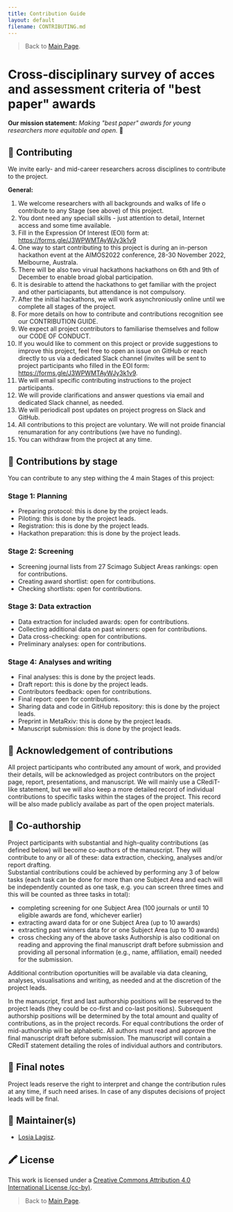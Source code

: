 ```yaml
---
title: Contribution Guide
layout: default
filename: CONTRIBUTING.md
--- 
```


> Back to [Main Page](/README.md).    


# Cross-disciplinary survey of acces and assessment criteria of "best paper" awards  

**Our mission statement:** *Making "best paper" awards for young researchers more equitable and open.* 🌟  


## 💛  Contributing 
We invite early- and mid-career researchers across disciplines to contribute to the project.     

**General:**
 1. We welcome researchers with all backgrounds and walks of life o contribute to any Stage (see above) of this project.   
 2. You dont need any speciall skills - just attention to detail, Internet access and some time available.
 3. Fill in the Expression Of Interest (EOI) form at: https://forms.gle/J3WPWMTAyWJy3k1v9
 4. One way to start contributing to this project is during an in-person hackathon event at the AIMOS2022 conference, 28-30 November 2022, Melbourne, Australa.
 5. There will be also two virual hackathons hackathons on 6th and 9th of December to enable broad global participation.
 6. It is desirable to attend the hackathons to get familiar with the project and other particiapants, but attendance is not compulsory.
 7. After the initial hackathons, we will work asynchroniously online until we complete all stages of the project.
 8. For more details on how to contribute and contributions recognition see our CONTRIBUTION GUIDE.
 9. We expect all project contributors to familiarise themselves and follow our CODE OF CONDUCT.
 10. If you would like to comment on this project or provide suggestions to improve this project, feel free to open an issue on GitHub or reach directly to us via a dedicated Slack channel (invites will be sent to project participants who filled in the EOI form: https://forms.gle/J3WPWMTAyWJy3k1v9.   
 11. We will email specific contributing instructions to the project participants.  
 12. We will provide clarifications and answer questions via email and dedicated Slack channel, as needed.  
 13. We will periodicall post updates on project progress on Slack and GitHub. 
 14. All contributions to this project are voluntary. We will not proide financial renumaration for any contributions (we have no funding).
 15. You can withdraw from the project at any time.        

## 🧱  Contributions by stage   
You can contribute to any step withing the 4 main Stages of this project:  

### Stage 1: Planning   
- Preparing protocol: this is done by the project leads.   
- Piloting: this is done by the project leads.   
- Registration: this is done by the project leads.    
- Hackathon preparation: this is done by the project leads.       

### Stage 2: Screening   
- Screening journal lists from 27 Scimago Subject Areas rankings: open for contributions.     
- Creating award shortlist: open for contributions.       
- Checking shortlists: open for contributions.      

### Stage 3: Data extraction  
- Data extraction for included awards: open for contributions.          
- Collecting additional data on past winners: open for contributions.    
- Data cross-checking: open for contributions.       
- Preliminary analyses: open for contributions.        

### Stage 4: Analyses and writing   
- Final analyses: this is done by the project leads.    
- Draft report: this is done by the project leads.   
- Contributors feedback: open for contributions.    
- Final report: open for contributions.   
- Sharing data and code in GitHub repository: this is done by the project leads.   
- Preprint in MetaRxiv: this is done by the project leads.    
- Manuscript submission: this is done by the project leads.      

## 💝  Acknowledgement of contributions   
All project participants who contributed any amount of work, and provided their details, will be acknowledged as project contributors on the project page, report, presentations, and manuscript. We will mainly use a CRediT-like statement, but we will also keep a more detailed record of individual contributions to specific tasks within the stages of the project. This record will be also made publicly availabe as part of the open project materials.    

## 📄 Co-authorship  
Project participants with substantial and high-quality contributions (as defined below) will become co-authors of the manuscript. They will contribute to any or all of these: data extraction, checking, analyses and/or report drafting.   
Substantial contributions could be achieved by performing any 3 of below tasks (each task can be done for more than one Subject Area and each will be independently counted as one task, e.g. you can screen three times and this will be counted as three tasks in total):  
- completing screening for one Subject Area (100 journals or until 10 eligible awards are fond, whichever earlier)
- extracting award data for or one Subject Area (up to 10 awards)
- extracting past winners data for or one Subject Area (up to 10 awards)
- cross checking any of the above tasks
Authorship is also coditional on reading and approving the final manuscript draft before submission and providing all personal information (e.g., name, affiliation, email) needed for the submission.   

Additional contribution oportunities will be available via data cleaning, analyses, visualisations and writing, as needed and at the discretion of the project leads.  

In the manuscript, first and last authorship positions will be reserved to the project leads (they could be co-first and co-last positions). Subsequent authorship positions will be determined by the total amount and quality of contributions, as in the project records. For equal contributions the order of mid-authorship will be alphabetic. All authors must read and approve the final manuscript draft before submission. The manuscript will contain a CRediT statement detailing the roles of individual authors and contributors.   


## 📍 Final notes   
Project leads reserve the right to interpret and change the contribution rules at any time, if such need arises. In case of any disputes decisions of project leads will be final.    

## 🔧  Maintainer(s)
* [Losia Lagisz](https://github.com/mlagisz).   

## 🖍️  License 
This work is licensed under a [Creative Commons Attribution 4.0 International License (cc-by)](/LICENSE.md).   


> Back to [Main Page](/README.md).  
